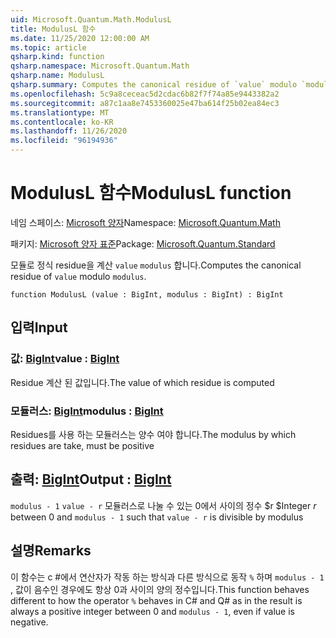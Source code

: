 ```yaml
---
uid: Microsoft.Quantum.Math.ModulusL
title: ModulusL 함수
ms.date: 11/25/2020 12:00:00 AM
ms.topic: article
qsharp.kind: function
qsharp.namespace: Microsoft.Quantum.Math
qsharp.name: ModulusL
qsharp.summary: Computes the canonical residue of `value` modulo `modulus`.
ms.openlocfilehash: 5c9a8ceceac5d2cdac6b82f7f74a85e9443382a2
ms.sourcegitcommit: a87c1aa8e7453360025e47ba614f25b02ea84ec3
ms.translationtype: MT
ms.contentlocale: ko-KR
ms.lasthandoff: 11/26/2020
ms.locfileid: "96194936"
---
```

# <a name="modulusl-function"></a><span data-ttu-id="5614d-102">ModulusL 함수</span><span class="sxs-lookup"><span data-stu-id="5614d-102">ModulusL function</span></span>

<span data-ttu-id="5614d-103">네임 스페이스: [Microsoft 양자](xref:Microsoft.Quantum.Math)</span><span class="sxs-lookup"><span data-stu-id="5614d-103">Namespace: [Microsoft.Quantum.Math](xref:Microsoft.Quantum.Math)</span></span>

<span data-ttu-id="5614d-104">패키지: [Microsoft 양자 표준](https://nuget.org/packages/Microsoft.Quantum.Standard)</span><span class="sxs-lookup"><span data-stu-id="5614d-104">Package: [Microsoft.Quantum.Standard](https://nuget.org/packages/Microsoft.Quantum.Standard)</span></span>


<span data-ttu-id="5614d-105">모듈로 정식 residue을 계산 `value` `modulus` 합니다.</span><span class="sxs-lookup"><span data-stu-id="5614d-105">Computes the canonical residue of `value` modulo `modulus`.</span></span>

```qsharp
function ModulusL (value : BigInt, modulus : BigInt) : BigInt
```


## <a name="input"></a><span data-ttu-id="5614d-106">입력</span><span class="sxs-lookup"><span data-stu-id="5614d-106">Input</span></span>

### <a name="value--bigint"></a><span data-ttu-id="5614d-107">값: [BigInt](xref:microsoft.quantum.lang-ref.bigint)</span><span class="sxs-lookup"><span data-stu-id="5614d-107">value : [BigInt](xref:microsoft.quantum.lang-ref.bigint)</span></span>

<span data-ttu-id="5614d-108">Residue 계산 된 값입니다.</span><span class="sxs-lookup"><span data-stu-id="5614d-108">The value of which residue is computed</span></span>


### <a name="modulus--bigint"></a><span data-ttu-id="5614d-109">모듈러스: [BigInt](xref:microsoft.quantum.lang-ref.bigint)</span><span class="sxs-lookup"><span data-stu-id="5614d-109">modulus : [BigInt](xref:microsoft.quantum.lang-ref.bigint)</span></span>

<span data-ttu-id="5614d-110">Residues를 사용 하는 모듈러스는 양수 여야 합니다.</span><span class="sxs-lookup"><span data-stu-id="5614d-110">The modulus by which residues are take, must be positive</span></span>



## <a name="output--bigint"></a><span data-ttu-id="5614d-111">출력: [BigInt](xref:microsoft.quantum.lang-ref.bigint)</span><span class="sxs-lookup"><span data-stu-id="5614d-111">Output : [BigInt](xref:microsoft.quantum.lang-ref.bigint)</span></span>

<span data-ttu-id="5614d-112">`modulus - 1` `value - r` 모듈러스로 나눌 수 있는 0에서 사이의 정수 $r $</span><span class="sxs-lookup"><span data-stu-id="5614d-112">Integer $r$ between 0 and `modulus - 1` such that `value - r` is divisible by modulus</span></span>

## <a name="remarks"></a><span data-ttu-id="5614d-113">설명</span><span class="sxs-lookup"><span data-stu-id="5614d-113">Remarks</span></span>

<span data-ttu-id="5614d-114">이 함수는 c #에서 연산자가 작동 하는 방식과 다른 방식으로 동작 `%` 하며 `modulus - 1` , 값이 음수인 경우에도 항상 0과 사이의 양의 정수입니다.</span><span class="sxs-lookup"><span data-stu-id="5614d-114">This function behaves different to how the operator `%` behaves in C# and Q# as in the result is always a positive integer between 0 and `modulus - 1`, even if value is negative.</span></span>